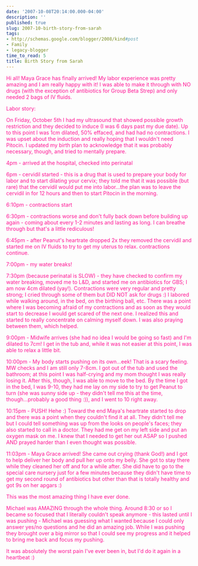 ```yaml
---
date: '2007-10-08T20:14:00.000-04:00'
description: ''
published: true
slug: 2007-10-birth-story-from-sarah
tags:
- http://schemas.google.com/blogger/2008/kind#post
- Family
- legacy-blogger
time_to_read: 5
title: Birth Story from Sarah
---
```


<font color="#ff1493">Hi all!  Maya Grace has finally arrived!  My labor experience was pretty amazing and I am really happy with it!  I was able to make it through with NO drugs (with the exception of antibiotics for Group Beta Strep) and only needed 2 bags of IV fluids.</font>

<font color="#ff1493">Labor story:</font>

<font color="#ff1493">On Friday, October 5th I had my ultrasound that showed possible growth restriction and they decided to induce (I was 6 days past my due date).  Up to this point I was 1cm dilated, 50% effaced, and had had no contractions.  I was upset about the induction and really hoping that I wouldn't need Pitocin.  I updated my birth plan to acknowledge that it was probably necessary, though, and tried to mentally prepare.

4pm - arrived at the hospital, checked into perinatal

6pm - cervidil started - this is a drug that is used to prepare your body for labor and to start dilating your cervix; they told me that it was possible (but rare) that the cervidil would put me into labor...the plan was to leave the cervidil in for 12 hours and then to start Pitocin in the morning.

6:10pm - contractions start

6:30pm - contractions worse and don't fully back down before building up again - coming about every 1-2 minutes and lasting as long.  I can breathe through but that's a little rediculous!

6:45pm - after Peanut's heartrate dropped 2x they removed the cervidil and started me on IV fluids to try to get my uterus to relax.  contractions continue.

7:00pm - my water breaks!

7:30pm (because perinatal is SLOW) - they have checked to confirm my water breaking, moved me to L&amp;D, and started me on antibiotics for GBS; I am now 4cm dilated (yay!).  Contractions were very regular and pretty strong; I cried through some of them but DID NOT ask for drugs :)  I labored while walking around, in the bed, on the birthing ball, etc.  There was a point where I was becoming afraid of my contractions and as soon as they would start to decrease I would get scared of the next one.  I realized this and started to really concentrate on calming myself down.  I was also praying between them, which helped.

9:00pm - Midwife arrives (she had no idea I would be going so fast) and I'm dilated to 7cm!  I get in the tub and, while it was not easier at this point, I was able to relax a little bit.

10:00pm - My body starts pushing on its own...eek!  That is a scary feeling.  MW checks and I am still only 7-8cm.  I got out of the tub and used the bathroom; at this point I was half-crying and my mom thought I was really losing it.  After this, though, I was able to move to the bed.  By the time I got in the bed, I was 9-10, they had me lay on my side to try to get Peanut to turn (she was sunny side up - they didn't tell me this at the time, though...probably a good thing :)), and I went to 10 right away.

10:15pm - PUSH!  Hehe :)  Toward the end Maya's heartrate started to drop and there was a point when they couldn't find it at all.  They didn't tell me but I could tell something was up from the looks on people's faces; they also started to call in a doctor.  They had me get on my left side and put an oxygen mask on me.  I knew that I needed to get her out ASAP so I pushed AND prayed harder than I even thought was possible.

11:03pm - Maya Grace arrived!  She came out crying (thank God!) and I got to help deliver her body and pull her up onto my belly.  She got to stay there while they cleaned her off and for a while after.  She did have to go to the special care nursery just for a few minutes because they didn't have time to get my second round of antibiotics but other than that is totally healthy and got 9s on her apgars :)</font>

<font color="#ff1493">This was the most amazing thing I have ever done.</font>

<font color="#ff1493">Michael was AMAZING through the whole thing.  Around 8:30 or so I became so focused that I literally couldn't speak anymore - this lasted until I was pushing - Michael was guessing what I wanted because I could only answer yes/no questions and he did an amazing job.  While I was pushing they brought over a big mirror so that I could see my progress and it helped to bring me back and focus my pushing.  </font>

<font color="#ff1493">It was absolutely the worst pain I've ever been in, but I'd do it again in a heartbeat :)</font>